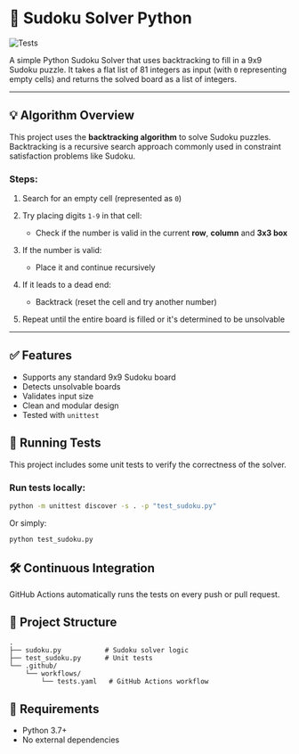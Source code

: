 # 🧩 Sudoku Solver Python
![Tests](https://github.com/Eleee28/sudoku-solver-python/actions/workflows/tests.yaml/badge.svg)

A simple Python Sudoku Solver that uses backtracking to fill in a 9x9 Sudoku puzzle. It takes a flat list of 81 integers as input (with `0` representing empty cells) and returns the solved board as a list of integers.

---

## 💡 Algorithm Overview

This project uses the **backtracking algorithm** to solve Sudoku puzzles. Backtracking is a recursive search approach commonly used in constraint satisfaction problems like Sudoku.

### Steps:

1. Search for an empty cell (represented as `0`)

2. Try placing digits `1-9` in that cell:

	- Check if the number is valid in the current **row**, **column** and **3x3 box**

3. If the number is valid:

	- Place it and continue recursively

4. If it leads to a dead end:

	- Backtrack (reset the cell and try another number)

5. Repeat until the entire board is filled or it's determined to be unsolvable

---

## ✅ Features

- Supports any standard 9x9 Sudoku board
- Detects unsolvable boards
- Validates input size
- Clean and modular design
- Tested with `unittest`

## 🧪 Running Tests

This project includes some unit tests to verify the correctness of the solver.

### Run tests locally:

~~~bash
python -m unittest discover -s . -p "test_sudoku.py"
~~~

Or simply:
~~~bash
python test_sudoku.py
~~~

## 🛠 Continuous Integration
GitHub Actions automatically runs the tests on every push or pull request.

## 📁 Project Structure
~~~
.
├── sudoku.py           # Sudoku solver logic
├── test_sudoku.py      # Unit tests
└── .github/
    └── workflows/
        └── tests.yaml   # GitHub Actions workflow
~~~

## 📌 Requirements
- Python 3.7+
- No external dependencies
